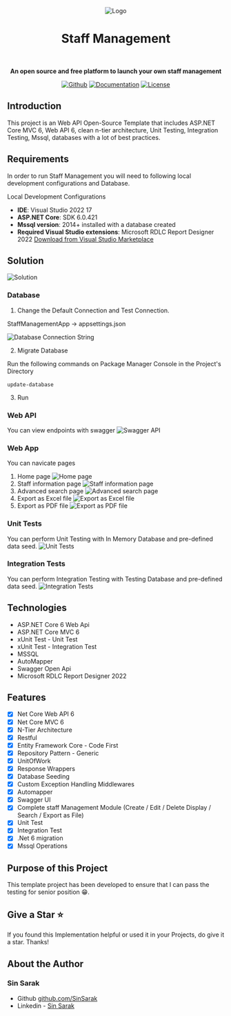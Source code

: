 <div align="center">
<img crossorigin="anonymous" width="150"
src="https://github.com/SinSarak/StaffManagementApp/blob/main/ReadMeResource/Logo.jpg" alt="Logo" />
	<h1> Staff Management </h1>
	<br>
	<p>
		<b>An open source and free platform to launch your own staff management</b>
	</p>
</div>

<p align="center">
	<a href="https://github.com/SinSarak"><img src="https://img.shields.io/badge/Github-Github-brightgreen" alt="Github"></a>
	<a href="https://www.linkedin.com/in/sarak-sin-04091715b/"><img src="https://img.shields.io/badge/Linkedin-Linkedin-yellowgreen" alt="Documentation"></a>
	<a href="https://t.me/sarakshing"><img src="https://img.shields.io/badge/Telegram-Telegram-green" alt="License"></a>
</p>

## Introduction

This project is an Web API Open-Source Template that includes ASP.NET Core MVC 6, Web API 6, clean n-tier architecture, Unit Testing, Integration Testing, Mssql, databases with a lot of best practices.

## Requirements

In order to run Staff Management you will need to following local development configurations and Database.

Local Development Configurations

- **IDE**: Visual Studio 2022 17
- **ASP.NET Core**: SDK 6.0.421
- **Mssql version**: 2014+ installed with a database created
- **Required Visual Studio extensions**: Microsoft RDLC Report Designer 2022
  [Download from Visual Studio Marketplace](https://marketplace.visualstudio.com/items?itemName=ProBITools.MicrosoftRdlcReportDesignerforVisualStudio2022)

## Solution

<img crossorigin="anonymous" width="400"
src="https://github.com/SinSarak/StaffManagementApp/blob/main/ReadMeResource/Solution_Panel.png" alt="Solution" />

### Database

1. Change the Default Connection and Test Connection.

StaffManagementApp -> appsettings.json

<img crossorigin="anonymous"
src="https://github.com/SinSarak/StaffManagementApp/blob/main/ReadMeResource/ConnString.png" alt="Database Connection String" />

2. Migrate Database

Run the following commands on Package Manager Console in the Project's Directory

```
update-database
```

3. Run

### Web API

You can view endpoints with swagger
<img crossorigin="anonymous"
src="https://github.com/SinSarak/StaffManagementApp/blob/main/ReadMeResource/swagger.png" alt="Swagger API" />

### Web App

You can navicate pages

1. Home page
   <img crossorigin="anonymous"
   src="https://github.com/SinSarak/StaffManagementApp/blob/main/ReadMeResource/webmenu.png" alt="Home page" />
2. Staff information page
   <img crossorigin="anonymous"
   src="https://github.com/SinSarak/StaffManagementApp/blob/main/ReadMeResource/web_staffinfo.png" alt="Staff information page" />
3. Advanced search page
   <img crossorigin="anonymous"
   src="https://github.com/SinSarak/StaffManagementApp/blob/main/ReadMeResource/web_searchstaff.png" alt="Advanced search page" />
4. Export as Excel file
   <img crossorigin="anonymous"
   src="https://github.com/SinSarak/StaffManagementApp/blob/main/ReadMeResource/web_exportexcel.png" alt="Export as Excel file" />
5. Export as PDF file
   <img crossorigin="anonymous"
   src="https://github.com/SinSarak/StaffManagementApp/blob/main/ReadMeResource/web_exportpdf.png" alt="Export as PDF file" />

### Unit Tests

You can perform Unit Testing with In Memory Database and pre-defined data seed.
<img crossorigin="anonymous"
src="https://github.com/SinSarak/StaffManagementApp/blob/main/ReadMeResource/unittest.png" alt="Unit Tests" />

### Integration Tests

You can perform Integration Testing with Testing Database and pre-defined data seed.
<img crossorigin="anonymous"
src="https://github.com/SinSarak/StaffManagementApp/blob/main/ReadMeResource/integrationtest.png" alt="Integration Tests" />

## Technologies

- ASP.NET Core 6 Web Api
- ASP.NET Core MVC 6
- xUnit Test - Unit Test
- xUnit Test - Integration Test
- MSSQL
- AutoMapper
- Swagger Open Api
- Microsoft RDLC Report Designer 2022

## Features

- [x] Net Core Web API 6
- [x] Net Core MVC 6
- [x] N-Tier Architecture
- [x] Restful
- [x] Entity Framework Core - Code First
- [x] Repository Pattern - Generic
- [x] UnitOfWork
- [x] Response Wrappers
- [x] Database Seeding
- [x] Custom Exception Handling Middlewares
- [x] Automapper
- [x] Swagger UI
- [x] Complete staff Management Module (Create / Edit / Delete Display / Search / Export as File)
- [x] Unit Test
- [x] Integration Test
- [x] .Net 6 migration
- [x] Mssql Operations

## Purpose of this Project

This template project has been developed to ensure that I can pass the testing for senior position 😁.

## Give a Star ⭐️

If you found this Implementation helpful or used it in your Projects, do give it a star. Thanks!

## About the Author

### Sin Sarak

- Github [github.com/SinSarak](https://github.com/SinSarak)
- Linkedin - [Sin Sarak](https://www.linkedin.com/in/sarak-sin-04091715b/)
